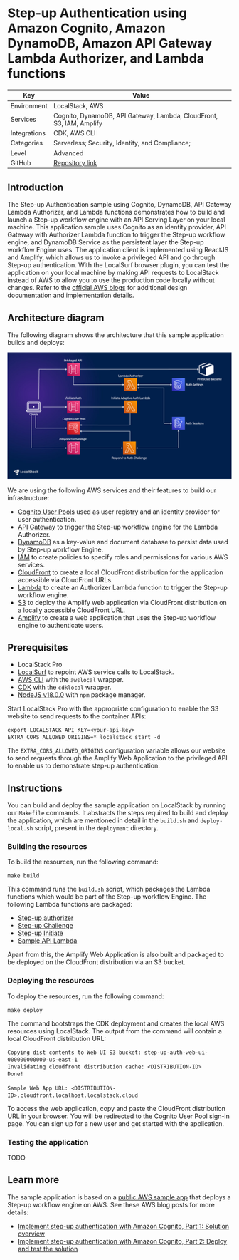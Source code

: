 # Step-up Authentication using Amazon Cognito, Amazon DynamoDB, Amazon API Gateway Lambda Authorizer, and Lambda functions

| Key          | Value                                                                |
| ------------ | -------------------------------------------------------------------- |
| Environment  | LocalStack, AWS                                                      |
| Services     | Cognito, DynamoDB, API Gateway, Lambda, CloudFront, S3, IAM, Amplify |
| Integrations | CDK, AWS CLI                                                         |
| Categories   | Serverless; Security, Identity, and Compliance;                      |
| Level        | Advanced                                                             |
| GitHub       | [Repository link](https://github.com/localstack/step-up-auth-sample) |

## Introduction

The Step-up Authentication sample using Cognito, DynamoDB, API Gateway Lambda Authorizer, and Lambda functions demonstrates how to build and launch a Step-up workflow engine with an API Serving Layer on your local machine. This application sample uses Cognito as an identity provider, API Gateway with Authorizer Lambda function to trigger the Step-up workflow engine, and DynamoDB Service as the persistent layer the Step-up workflow Engine uses. The application client is implemented using ReactJS and Amplify, which allows us to invoke a privileged API and go through Step-up authentication. With the LocalSurf browser plugin, you can test the application on your local machine by making API requests to LocalStack instead of AWS to allow you to use the production code locally without changes. Refer to the [official AWS blogs](#learn-more) for additional design documentation and implementation details.

## Architecture diagram

The following diagram shows the architecture that this sample application builds and deploys:

![Architecture diagram for Step-up Authentication using Amazon Cognito, Amazon DynamoDB, Amazon API Gateway Lambda Authorizer, and Lambda functions](images/step-up-architecture.png)

We are using the following AWS services and their features to build our infrastructure:

- [Cognito User Pools](https://docs.localstack.cloud/user-guide/aws/cognito/) used as user registry and an identity provider for user authentication.
- [API Gateway](https://docs.localstack.cloud/user-guide/aws/apigatewayv2/) to trigger the Step-up workflow engine for the Lambda Authorizer.
- [DynamoDB](https://docs.localstack.cloud/user-guide/aws/dynamodb/) as a key-value and document database to persist data used by Step-up workflow Engine.
- [IAM](https://docs.localstack.cloud/user-guide/aws/iam/) to create policies to specify roles and permissions for various AWS services.
- [CloudFront](https://docs.localstack.cloud/user-guide/aws/cloudfront/) to create a local CloudFront distribution for the application accessible via CloudFront URLs.
- [Lambda](https://docs.localstack.cloud/user-guide/aws/lambda/) to create an Authorizer Lambda function to trigger the Step-up workflow engine.
- [S3](https://docs.localstack.cloud/user-guide/aws/s3/) to deploy the Amplify web application via CloudFront distribution on a locally accessible CloudFront URL.
- [Amplify](https://docs.localstack.cloud/user-guide/aws/amplify/) to create a web application that uses the Step-up workflow engine to authenticate users. 

## Prerequisites

- LocalStack Pro
- [LocalSurf](https://docs.localstack.cloud/user-guide/tools/localsurf/) to repoint AWS service calls to LocalStack.
- [AWS CLI](https://docs.localstack.cloud/user-guide/integrations/aws-cli/) with the `awslocal` wrapper.
- [CDK](https://docs.localstack.cloud/user-guide/integrations/aws-cdk/) with the `cdklocal` wrapper.
- [NodeJS v18.0.0](https://nodejs.org/en/download/) with `npm` package manager.

Start LocalStack Pro with the appropriate configuration to enable the S3 website to send requests to the container APIs:

```shell
export LOCALSTACK_API_KEY=<your-api-key>
EXTRA_CORS_ALLOWED_ORIGINS=* localstack start -d
```

The `EXTRA_CORS_ALLOWED_ORIGINS` configuration variable allows our website to send requests through the Amplify Web Application to the privileged API to enable us to demonstrate step-up authentication.

## Instructions

You can build and deploy the sample application on LocalStack by running our `Makefile` commands. It abstracts the steps required to build and deploy the application, which are mentioned in detail in the `build.sh` and `deploy-local.sh` script, present in the `deployment` directory.

### Building the resources

To build the resources, run the following command:

```shell
make build
```

This command runs the `build.sh` script, which packages the Lambda functions which would be part of the Step-up workflow Engine. The following Lambda functions are packaged:

- [Step-up authorizer](source/step-up-authorizer/)
- [Step-up Challenge](source/step-up-challenge/)
- [Step-up Initiate](source/step-up-initiate/)
- [Sample API Lambda](source/sample-api/)

Apart from this, the Amplify Web Application is also built and packaged to be deployed on the CloudFront distribution via an S3 bucket.

### Deploying the resources

To deploy the resources, run the following command:

```shell
make deploy
```

The command bootstraps the CDK deployment and creates the local AWS resources using LocalStack. The output from the command will contain a local CloudFront distribution URL:

```shell
Copying dist contents to Web UI S3 bucket: step-up-auth-web-ui-000000000000-us-east-1
Invalidating cloudfront distribution cache: <DISTRIBUTION-ID>
Done!

Sample Web App URL: <DISTRIBUTION-ID>.cloudfront.localhost.localstack.cloud
```

To access the web application, copy and paste the CloudFront distribution URL in your browser. You will be redirected to the Cognito User Pool sign-in page. You can sign up for a new user and get started with the application.

### Testing the application

TODO

## Learn more

The sample application is based on a [public AWS sample app](https://github.com/aws-samples/step-up-auth) that deploys a Step-up workflow engine on AWS. See these AWS blog posts for more details: 

- [Implement step-up authentication with Amazon Cognito, Part 1: Solution overview](https://aws.amazon.com/blogs/security/implement-step-up-authentication-with-amazon-cognito-part-1-solution-overview/)
- [Implement step-up authentication with Amazon Cognito, Part 2: Deploy and test the solution](https://aws.amazon.com/blogs/security/implement-step-up-authentication-with-amazon-cognito-part-2-deploy-and-test-the-solution/)

